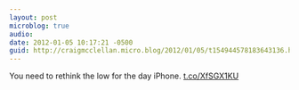 ```yaml
---
layout: post
microblog: true
audio: 
date: 2012-01-05 10:17:21 -0500
guid: http://craigmcclellan.micro.blog/2012/01/05/t154944578183643136.html
---
```

You need to rethink the low for the day iPhone. [t.co/XfSGX1KU](http://t.co/XfSGX1KU)
